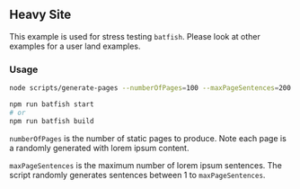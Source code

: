 ## Heavy Site

This example is used for stress testing `batfish`. Please look at other examples for a user land examples.

### Usage

```bash
node scripts/generate-pages --numberOfPages=100 --maxPageSentences=200

npm run batfish start
# or
npm run batfish build
```

`numberOfPages` is the number of static pages to produce. Note each page is a randomly generated with lorem ipsum content.

`maxPageSentences` is the maximum number of lorem ipsum sentences. The script randomly generates sentences between 1 to `maxPageSentences`.

